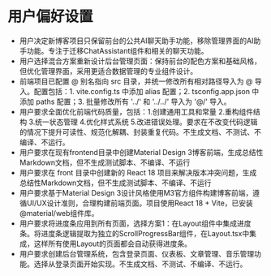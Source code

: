 # 用户偏好设置

- 用户决定新博客项目只保留前台的公共AI聊天助手功能，移除管理界面的AI助手功能。专注于迁移ChatAssistant组件和相关的聊天功能。
- 用户选择混合方案重新设计后台管理页面：保持前台的配色方案和基础风格，但优化管理界面，采用更适合数据管理的专业组件设计。
- 前端项目已配置 @ 别名指向 src 目录，并统一修改所有相对路径导入为 @ 导入。配置包括：1. vite.config.ts 中添加 alias 配置；2. tsconfig.app.json 中添加 paths 配置；3. 批量修改所有 '../' 和 '../../' 导入为 '@/' 导入。
- 用户要求全面优化前端代码质量，包括：1.创建通用工具和常量 2.重构组件结构 3.统一状态管理 4.优化样式系统 5.改进错误处理。要求在不改变代码逻辑的情况下提升可读性、规范化解耦、封装重复代码。不生成文档、不测试、不编译、不运行。
- 用户要求在现有frontend目录中创建Material Design 3博客前端，生成总结性Markdown文档，但不生成测试脚本、不编译、不运行
- 用户要求在 front 目录中创建新的 React 18 项目来解决版本冲突问题，生成总结性Markdown文档，但不生成测试脚本、不编译、不运行
- 用户要求基于Material Design 3设计风格使用M3官方组件构建博客前端，遵循UI/UX设计准则，合理构建前端页面。项目使用React 18 + Vite，已安装@material/web组件库。
- 用户要求将进度条应用到所有页面，选择方案1：在Layout组件中集成进度条。将进度条逻辑提取为独立的ScrollProgressBar组件，在Layout.tsx中集成，这样所有使用Layout的页面都会自动获得进度条。
- 用户要求创建后台管理系统，包含登录页面、仪表板、文章管理、音乐管理功能。选择从登录页面开始实现。不生成文档、不测试、不编译、不运行。
